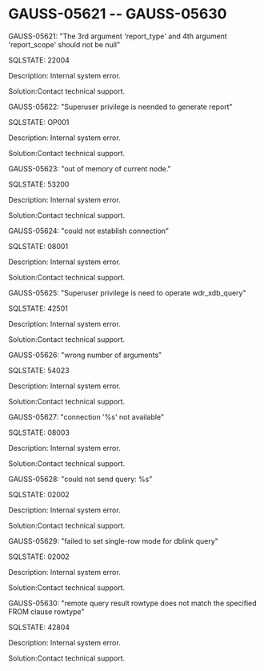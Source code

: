 # GAUSS-05621 -- GAUSS-05630<a name="EN-US_TOPIC_0302072899"></a>

GAUSS-05621: "The 3rd argument 'report\_type' and 4th argument 'report\_scope' should not be null"

SQLSTATE: 22004

Description: Internal system error.

Solution:Contact technical support.

GAUSS-05622: "Superuser privilege is neended to generate report"

SQLSTATE: OP001

Description: Internal system error.

Solution:Contact technical support.

GAUSS-05623: "out of memory of current node."

SQLSTATE: 53200

Description: Internal system error.

Solution:Contact technical support.

GAUSS-05624: "could not establish connection"

SQLSTATE: 08001

Description: Internal system error.

Solution:Contact technical support.

GAUSS-05625: "Superuser privilege is need to operate wdr\_xdb\_query"

SQLSTATE: 42501

Description: Internal system error.

Solution:Contact technical support.

GAUSS-05626: "wrong number of arguments"

SQLSTATE: 54023

Description: Internal system error.

Solution:Contact technical support.

GAUSS-05627: "connection '%s' not available"

SQLSTATE: 08003

Description: Internal system error.

Solution:Contact technical support.

GAUSS-05628: "could not send query: %s"

SQLSTATE: 02002

Description: Internal system error.

Solution:Contact technical support.

GAUSS-05629: "failed to set single-row mode for dblink query"

SQLSTATE: 02002

Description: Internal system error.

Solution:Contact technical support.

GAUSS-05630: "remote query result rowtype does not match the specified FROM clause rowtype"

SQLSTATE: 42804

Description: Internal system error.

Solution:Contact technical support.

